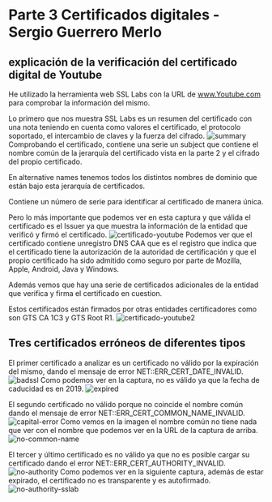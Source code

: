 # Parte 3 Certificados digitales - Sergio Guerrero Merlo

## explicación de la verificación del certificado digital de Youtube

He utilizado la herramienta web SSL Labs con la URL de www.Youtube.com para comprobar la información del mismo.

Lo primero que nos muestra SSL Labs es un resumen del certificado con una nota teniendo en cuenta como valores el certificado, el protocolo soportado, el intercambio de claves y la fuerza del cifrado.
![summary](./img/summary-youtube.png)
Comprobando el certificado, contiene una serie un subject que contiene el nombre común de la jerarquía del certificado vista en la parte 2 y el cifrado del propio certificado.

En alternative names tenemos todos los distintos nombres de dominio que están bajo esta jerarquía de certificados.

Contiene un número de serie para identificar al certificado de manera única.

Pero lo más importante que podemos ver en esta captura y que válida el certificado es el Issuer ya que muestra la información de la entidad que verificó y firmó el certificado.
![certificado-youtube](./img/certificate1_youtube.png)
Podemos ver que el certificado contiene unregistro DNS CAA que es el registro que indica que el certificado tiene la autorización de la autoridad de certificación y que el propio certificado ha sido admitido como seguro por parte de Mozilla, Apple, Android, Java y Windows.

Además vemos que hay una serie de certificados adicionales de la entidad que verifica y firma el certificado en cuestion.

Estos certificados están firmados por otras entidades certificadores como son GTS CA 1C3 y GTS Root R1.
![certificado-youtube2](./img/certificate1_youtube2.png)

## Tres certificados erróneos de diferentes tipos

El primer certificado a analizar es un certificado no válido por la expiración del mismo, dando el mensaje de error NET::ERR_CERT_DATE_INVALID.
![badssl](./img/badssl-error.png)
Como podemos ver en la captura, no es válido ya que la fecha de caducidad es en 2019.
![expired](./img/expired.png)

El segundo certificado no válido porque no coincide el nombre común dando el mensaje de error NET::ERR_CERT_COMMON_NAME_INVALID.
![capital-error](./img/capital-error.png)
Como vemos en la imagen el nombre común no tiene nada que ver con el nombre que podemos ver en la URL de la captura de arriba.
![no-common-name](./img/no-common-name.png)

El tercer y último certificado es no válido ya que no es posible cargar su certificado dando el error NET::ERR_CERT_AUTHORITY_INVALID.
![no-authority](./img/authority-invalid.png)
Como podemos ver en la siguiente captura, además de estar expirado, el certificado no es transparente y es autofirmado.
![no-authority-sslab](./img/authority-invalid-sslab.png)